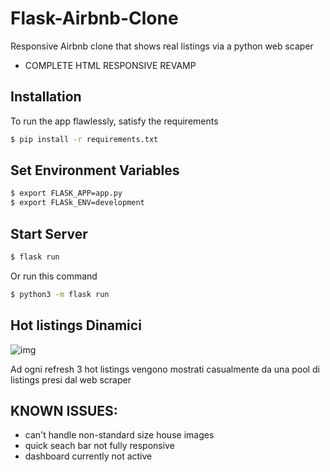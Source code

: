 # Flask-Airbnb-Clone
Responsive Airbnb clone that shows real listings via a python web scaper


* COMPLETE HTML RESPONSIVE REVAMP

## Installation

To run the app flawlessly, satisfy the requirements
```bash
$ pip install -r requirements.txt
```

## Set Environment Variables
```bash
$ export FLASK_APP=app.py
$ export FLASk_ENV=development
```

## Start Server
```bash
$ flask run
```

Or run this command 
```bash
$ python3 -m flask run
```


## Hot listings Dinamici 

![img](https://s11.gifyu.com/images/Sctqn.gif)

Ad ogni refresh 3 hot listings vengono mostrati casualmente da una pool di listings presi dal web scraper


## KNOWN ISSUES: 

* can't handle non-standard size house images
* quick seach bar not fully responsive
* dashboard currently not active
